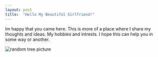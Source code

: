 ```yaml
---
layout: post
title:  "Hello My Beautiful Girlfriend!"
---
```


Im happy that you came here. This is more of a place where I share my thoughts and ideas. My hobbies and intrests. I hope this can help you in some way or another.  

![random tree picture]({{site.baseurl}}/assets/images/1.png)
